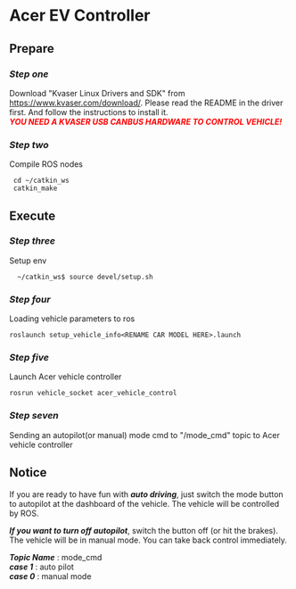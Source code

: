 # Acer EV Controller

## **Prepare**
### ***Step one***  
Download "Kvaser Linux Drivers and SDK" from https://www.kvaser.com/download/. Please read the README in the driver first. And follow the instructions to install it.  
<font color=red>***YOU NEED A KVASER USB CANBUS HARDWARE TO CONTROL VEHICLE!***</font>  
### ***Step two***  
Compile ROS nodes
```bash=
 cd ~/catkin_ws
 catkin_make
```
## **Execute**
### ***Step three***  
Setup env
```bash=
  ~/catkin_ws$ source devel/setup.sh
```
### ***Step four***  
Loading vehicle parameters to ros
```bash=
roslaunch setup_vehicle_info<RENAME CAR MODEL HERE>.launch
```
### ***Step five***  
Launch Acer vehicle controller
```bash=
rosrun vehicle_socket acer_vehicle_control
```
### ***Step seven***  
Sending an autopilot(or manual) mode cmd to "/mode_cmd" topic to Acer vehicle controller

## Notice
If you are ready to have fun with ***auto driving***,
just switch the mode button to autopilot at the dashboard of the vehicle.
The vehicle will be controlled by ROS.
   
***If you want to turn off autopilot***, switch the button off (or hit the brakes).
The vehicle will be in manual mode. You can take back control immediately.
   

***Topic Name*** : mode_cmd  
***case 1*** : auto pilot  
***case 0*** : manual mode

